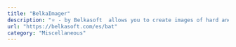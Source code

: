 ```yaml
---
title: "BelkaImager"
description: "⭐ - by Belkasoft  allows you to create images of hard and removable disks, Android and iOS devices and download data from the cloud."
url: "https://belkasoft.com/es/bat"
category: "Miscellaneous"
---
```

